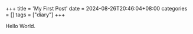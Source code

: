 +++
title = 'My First Post'
date = 2024-08-26T20:46:04+08:00
categories = []
tags = ["diary"]
+++

Hello World.